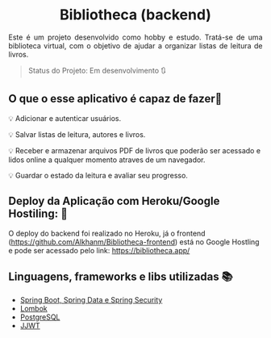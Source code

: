 <h1 align="center">Bibliotheca (backend)</h1>
<p align="justify"> Este é um projeto desenvolvido como hobby e estudo. Tratá-se de uma biblioteca virtual, com o objetivo de ajudar a organizar listas de leitura de livros.</p>

> Status do Projeto: Em desenvolvimento :arrows_clockwise:

## O que o esse aplicativo é capaz de fazer:checkered_flag:


:bulb: Adicionar e autenticar usuários.

:bulb: Salvar listas de leitura, autores e livros.

:bulb: Receber e armazenar arquivos PDF de livros que poderão ser acessado e lidos online a qualquer momento atraves de um navegador.

:bulb: Guardar o estado da leitura e avaliar seu progresso.

## Deploy da Aplicação com Heroku/Google Hostiling: :dash:
O deploy do backend foi realizado no Heroku, já o frontend (<a>https://github.com/Alkhanm/Bibliotheca-frontend</a>) está no Google Hostling e pode ser acessado pelo link: https://bibliotheca.app/

## Linguagens, frameworks e libs utilizadas :books:

- [Spring Boot, Spring Data e Spring Security](https://spring.io/projects/spring-boot)
- [Lombok](https://projectlombok.org/)
- [PostgreSQL](https://www.postgresql.org/)
- [JJWT](https://github.com/jwtk/jjwt)
